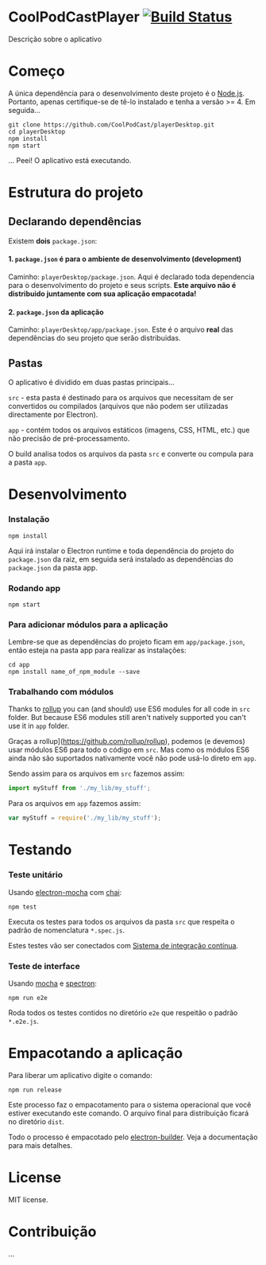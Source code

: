 CoolPodCastPlayer [![Build Status](https://travis-ci.org/CoolPodCast/playerDesktop.svg?branch=master)](https://travis-ci.org/CoolPodCast/playerDesktop)
==============
Descrição sobre o aplicativo

# Começo
A única dependência para o desenvolvimento deste projeto é o [Node.js](https://nodejs.org). Portanto, apenas certifique-se de tê-lo instalado e tenha a versão >= 4. Em seguida...

```
git clone https://github.com/CoolPodCast/playerDesktop.git
cd playerDesktop
npm install
npm start
```
... Peei! O aplicativo está executando.

# Estrutura do projeto

## Declarando dependências

Existem **dois** `package.json`:

#### 1. `package.json` é para o ambiente de desenvolvimento (development)
Caminho: `playerDesktop/package.json`. Aqui é declarado toda dependencia para o desenvolvimento do projeto e seus scripts. **Este arquivo não é distribuido juntamente com sua aplicação empacotada!**

#### 2. `package.json` da aplicação
Caminho: `playerDesktop/app/package.json`. Este é o arquivo **real** das dependências do seu projeto que serão distribuidas.

## Pastas

O aplicativo é dividido em duas pastas principais...

`src` - esta pasta é destinado para os arquivos que necessitam de ser convertidos ou compilados (arquivos que não podem ser utilizadas directamente por Electron).

`app` - contém todos os arquivos estáticos (imagens, CSS, HTML, etc.) que não precisão de pré-processamento.

O build analisa todos os arquivos da pasta `src` e converte ou compula para a pasta `app`.

# Desenvolvimento

### Instalação

```
npm install
```
Aqui irá instalar o Electron runtime e toda dependência do projeto do `package.json` da raiz, em seguida será instalado as dependências do `package.json` da pasta app.

### Rodando app

```
npm start
```

### Para adicionar módulos para a aplicação

Lembre-se que as dependências do projeto ficam em `app/package.json`, então esteja na pasta app para realizar as instalações:
```
cd app
npm install name_of_npm_module --save
```

### Trabalhando com módulos

Thanks to [rollup](https://github.com/rollup/rollup) you can (and should) use ES6 modules for all code in `src` folder. But because ES6 modules still aren't natively supported you can't use it in `app` folder.

Graças a rollup](https://github.com/rollup/rollup), podemos (e devemos) usar módulos ES6 para todo o código em `src`. Mas como os módulos ES6 ainda não são suportados nativamente você não pode usá-lo direto em `app`.

Sendo assim para os arquivos em `src` fazemos assim:
```js
import myStuff from './my_lib/my_stuff';
```

Para os arquivos em `app` fazemos assim:
```js
var myStuff = require('./my_lib/my_stuff');
```

# Testando

### Teste unitário

Usando [electron-mocha](https://github.com/jprichardson/electron-mocha) com [chai](http://chaijs.com/api/assert/):
```
npm test
```
Executa os testes para todos os arquivos da pasta `src` que respeita o padrão de nomenclatura `*.spec.js`.

Estes testes vão ser conectados com [Sistema de integração contínua](https://github.com/atom/electron/blob/master/docs/tutorial/testing-on-headless-ci.md).

### Teste de interface

Usando [mocha](https://mochajs.org/) e [spectron](http://electron.atom.io/spectron/):
```
npm run e2e
```
Roda todos os testes contidos no diretório `e2e` que respeitão o padrão `*.e2e.js`.

# Empacotando a aplicação

Para liberar um aplicativo digite o comando:
```
npm run release
```
Este processo faz o empacotamento para o sistema operacional que você estiver executando este comando. O arquivo final para distribuição ficará no diretório `dist`.


Todo o processo é empacotado pelo  [electron-builder](https://github.com/electron-userland/electron-builder). Veja a documentação para mais detalhes.

# License

MIT license.

# Contribuição

...
